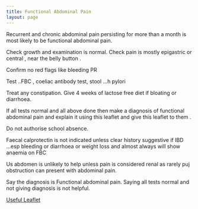 ```yaml
---
title: Functional Abdominal Pain
layout: page
---
```


Recurrent and chronic abdominal pain persisting for more than a month is most likely to be functional abdominal pain.

Check growth and examination is normal. Check pain is mostly epigastric or central , near the belly button . 

Confirm no red flags like bleeding PR 

Test ..FBC , coeliac antibody test,  stool ...h pylori

Treat any constipation. Give 4 weeks of lactose free diet if bloating or diarrhoea.

If all tests normal and all above done then make a diagnosis of functional abdominal pain and explain it using this leaflet and give this leaflet to them .

Do not authorise school absence.

Faecal calprotectin is not indicated unless clear history suggestive if IBD ...esp bleeding or diarrhoea or weight loss and almost always will show anaemia on FBC


Us abdomen is unlikely to help unless pain is considered renal as rarely puj obstruction can present with abdominal pain.

Say the diagnosis is Functional abdominal pain. Saying all tests normal and not giving diagnosis is not helpful.

[Useful Leaflet](https://www.uhsussex.nhs.uk/content/uploads/2023/03/Functional-abdominal-pain-The-Alex.pdf)

